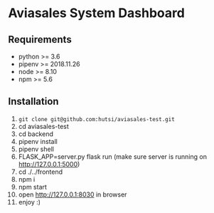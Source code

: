 # Aviasales System Dashboard

## Requirements

- python >= 3.6
- pipenv >= 2018.11.26
- node >= 8.10
- npm >= 5.6

## Installation

1. `git clone git@github.com:hutsi/aviasales-test.git`
2. cd aviasales-test
3. cd backend
4. pipenv install
5. pipenv shell
6. FLASK_APP=server.py flask run (make sure server is running on http://127.0.0.1:5000)
7. cd ./../frontend
8. npm i
9. npm start
10. open http://127.0.0.1:8030 in browser
11. enjoy :)


